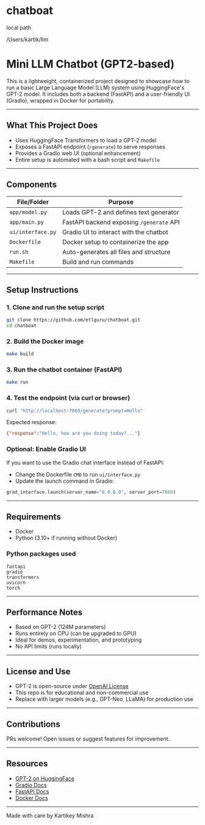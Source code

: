 # chatboat
local path

/Users/kartik/llm

# Mini LLM Chatbot (GPT2-based)

This is a lightweight, containerized project designed to showcase how to run a basic Large Language Model (LLM) system using HuggingFace's GPT-2 model. It includes both a backend (FastAPI) and a user-friendly UI (Gradio), wrapped in Docker for portability.

---

## What This Project Does
- Uses HuggingFace Transformers to load a GPT-2 model
- Exposes a FastAPI endpoint (`/generate`) to serve responses
- Provides a Gradio web UI (optional enhancement)
- Entire setup is automated with a bash script and `Makefile`

---

## Components
| File/Folder        | Purpose                                  |
|--------------------|-------------------------------------------|
| `app/model.py`     | Loads GPT-2 and defines text generator   |
| `app/main.py`      | FastAPI backend exposing `/generate` API |
| `ui/interface.py`  | Gradio UI to interact with the chatbot   |
| `Dockerfile`       | Docker setup to containerize the app     |
| `run.sh`           | Auto-generates all files and structure    |
| `Makefile`         | Build and run commands                    |

---

## Setup Instructions

### 1. Clone and run the setup script
```bash
git clone https://github.com/etlguru/chatboat.git
cd chatboat
```

### 2. Build the Docker image
```bash
make build
```

### 3. Run the chatbot container (FastAPI)
```bash
make run
```

### 4. Test the endpoint (via curl or browser)
```bash
curl "http://localhost:7860/generate?prompt=Hello"
```

Expected response:
```json
{"response":"Hello, how are you doing today?..."}
```

### Optional: Enable Gradio UI
If you want to use the Gradio chat interface instead of FastAPI:
- Change the Dockerfile `CMD` to run `ui/interface.py`
- Update the launch command in Gradio:
```python
grad_interface.launch(server_name="0.0.0.0", server_port=7860)
```

---

## Requirements
- Docker
- Python (3.10+ if running without Docker)

### Python packages used
```
fastapi
gradio
transformers
uvicorn
torch
```

---

## Performance Notes
- Based on GPT-2 (124M parameters)
- Runs entirely on CPU (can be upgraded to GPU)
- Ideal for demos, experimentation, and prototyping
- No API limits (runs locally)

---

## License and Use
- GPT-2 is open-source under [OpenAI License](https://github.com/openai/gpt-2/blob/master/LICENSE)
- This repo is for educational and non-commercial use
- Replace with larger models (e.g., GPT-Neo, LLaMA) for production use

---

## Contributions
PRs welcome! Open issues or suggest features for improvement.

---

## Resources
- [GPT-2 on HuggingFace](https://huggingface.co/gpt2)
- [Gradio Docs](https://gradio.app)
- [FastAPI Docs](https://fastapi.tiangolo.com)
- [Docker Docs](https://docs.docker.com)

---
Made with care by Kartikey Mishra
